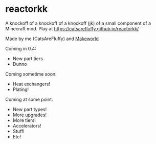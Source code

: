 # reactorkk
A knockoff of a knockoff of a knockoff (jk) of a small component of a Minecraft mod. Play at https://catsarefluffy.github.io/reactorkk/

Made by me (CatsAreFluffy) and [Makeworld](https://scratch.mit.edu/users/MAKEWORLD/)

Coming in 0.4:
* New part tiers
* Dunno

Coming sometime soon:
* Heat exchangers!
* Plating!

Coming at some point:
* New part types!
* More upgrades!
* More tiers!
* Accelerators!
* Stuff!
* Etc!
